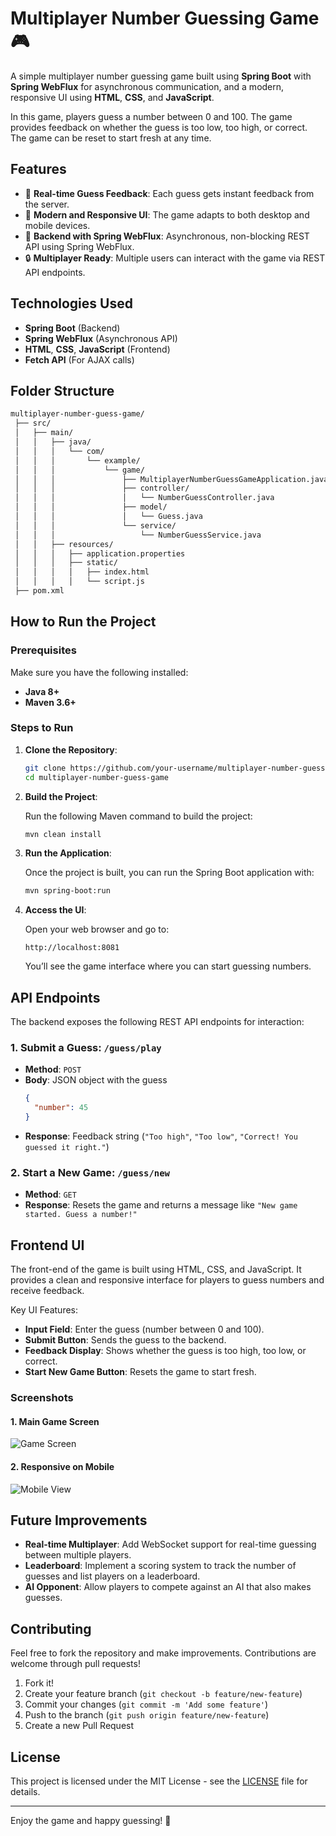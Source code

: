 # Multiplayer Number Guessing Game 🎮

A simple multiplayer number guessing game built using **Spring Boot** with **Spring WebFlux** for asynchronous communication, and a modern, responsive UI using **HTML**, **CSS**, and **JavaScript**.

In this game, players guess a number between 0 and 100. The game provides feedback on whether the guess is too low, too high, or correct. The game can be reset to start fresh at any time.

## Features

- 🔄 **Real-time Guess Feedback**: Each guess gets instant feedback from the server.
- 🎨 **Modern and Responsive UI**: The game adapts to both desktop and mobile devices.
- 🚀 **Backend with Spring WebFlux**: Asynchronous, non-blocking REST API using Spring WebFlux.
- 🔒 **Multiplayer Ready**: Multiple users can interact with the game via REST API endpoints.

## Technologies Used

- **Spring Boot** (Backend)
- **Spring WebFlux** (Asynchronous API)
- **HTML**, **CSS**, **JavaScript** (Frontend)
- **Fetch API** (For AJAX calls)

## Folder Structure

```bash
multiplayer-number-guess-game/
 ├── src/
 │   ├── main/
 │   │   ├── java/
 │   │   │   └── com/
 │   │   │       └── example/
 │   │   │           └── game/
 │   │   │               ├── MultiplayerNumberGuessGameApplication.java
 │   │   │               ├── controller/
 │   │   │               │   └── NumberGuessController.java
 │   │   │               ├── model/
 │   │   │               │   └── Guess.java
 │   │   │               └── service/
 │   │   │                   └── NumberGuessService.java
 │   │   ├── resources/
 │   │   │   ├── application.properties
 │   │   │   ├── static/
 │   │   │   │   ├── index.html
 │   │   │   │   └── script.js
 ├── pom.xml
```

## How to Run the Project

### Prerequisites

Make sure you have the following installed:
- **Java 8+**
- **Maven 3.6+**

### Steps to Run

1. **Clone the Repository**:

   ```bash
   git clone https://github.com/your-username/multiplayer-number-guess-game.git
   cd multiplayer-number-guess-game
   ```

2. **Build the Project**:

   Run the following Maven command to build the project:

   ```bash
   mvn clean install
   ```

3. **Run the Application**:

   Once the project is built, you can run the Spring Boot application with:

   ```bash
   mvn spring-boot:run
   ```

4. **Access the UI**:

   Open your web browser and go to:

   ```
   http://localhost:8081
   ```

   You’ll see the game interface where you can start guessing numbers.

## API Endpoints

The backend exposes the following REST API endpoints for interaction:

### 1. **Submit a Guess**: `/guess/play`

- **Method**: `POST`
- **Body**: JSON object with the guess
  ```json
  {
    "number": 45
  }
  ```
- **Response**: Feedback string (`"Too high"`, `"Too low"`, `"Correct! You guessed it right."`)

### 2. **Start a New Game**: `/guess/new`

- **Method**: `GET`
- **Response**: Resets the game and returns a message like `"New game started. Guess a number!"`

## Frontend UI

The front-end of the game is built using HTML, CSS, and JavaScript. It provides a clean and responsive interface for players to guess numbers and receive feedback. 

Key UI Features:
- **Input Field**: Enter the guess (number between 0 and 100).
- **Submit Button**: Sends the guess to the backend.
- **Feedback Display**: Shows whether the guess is too high, too low, or correct.
- **Start New Game Button**: Resets the game to start fresh.

### Screenshots

#### 1. Main Game Screen

![Game Screen](screenshots/game_screen.png)

#### 2. Responsive on Mobile

![Mobile View](screenshots/mobile_view.png)

## Future Improvements

- **Real-time Multiplayer**: Add WebSocket support for real-time guessing between multiple players.
- **Leaderboard**: Implement a scoring system to track the number of guesses and list players on a leaderboard.
- **AI Opponent**: Allow players to compete against an AI that also makes guesses.

## Contributing

Feel free to fork the repository and make improvements. Contributions are welcome through pull requests!

1. Fork it!
2. Create your feature branch (`git checkout -b feature/new-feature`)
3. Commit your changes (`git commit -m 'Add some feature'`)
4. Push to the branch (`git push origin feature/new-feature`)
5. Create a new Pull Request

## License

This project is licensed under the MIT License - see the [LICENSE](LICENSE) file for details.

---

Enjoy the game and happy guessing! 🎯
